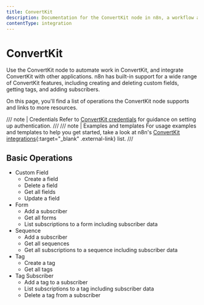 ```yaml
---
title: ConvertKit
description: Documentation for the ConvertKit node in n8n, a workflow automation platform. Includes details of operations and configuration, and links to examples and credentials information.
contentType: integration
---
```


# ConvertKit

Use the ConvertKit node to automate work in ConvertKit, and integrate ConvertKit with other applications. n8n has built-in support for a wide range of ConvertKit features, including creating and deleting custom fields, getting tags, and adding subscribers.

On this page, you'll find a list of operations the ConvertKit node supports and links to more resources.

/// note | Credentials
Refer to [ConvertKit credentials](/integrations/builtin/credentials/convertkit/) for guidance on setting up authentication. 
///
/// note | Examples and templates
For usage examples and templates to help you get started, take a look at n8n's [ConvertKit integrations](https://n8n.io/integrations/convertkit/){:target="_blank" .external-link} list.
///

## Basic Operations

* Custom Field
    * Create a field
    * Delete a field
    * Get all fields
    * Update a field
* Form
    * Add a subscriber
    * Get all forms
    * List subscriptions to a form including subscriber data
* Sequence
    * Add a subscriber
    * Get all sequences
    * Get all subscriptions to a sequence including subscriber data
* Tag
    * Create a tag
    * Get all tags
* Tag Subscriber
    * Add a tag to a subscriber
    * List subscriptions to a tag including subscriber data
    * Delete a tag from a subscriber



